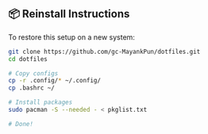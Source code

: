 
## 📦 Reinstall Instructions

To restore this setup on a new system:

```bash
git clone https://github.com/gc-MayankPun/dotfiles.git
cd dotfiles

# Copy configs
cp -r .config/* ~/.config/
cp .bashrc ~/

# Install packages
sudo pacman -S --needed - < pkglist.txt

# Done!
